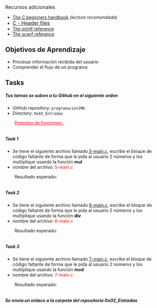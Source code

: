 <p><span style="font-size: 1rem;">Recursos adicionales </span></p>
<ul>
<li><a href="https://www.freecodecamp.org/news/the-c-beginners-handbook/#introduction-to-c">The C beginners handbook</a><em> (lectura recomendada)</em></li>
<li><a href="https://www.tutorialspoint.com/cprogramming/c_header_files.htm" style="background-color: #ffffff; font-size: 1rem;">C - Header files</a></li>
<li><a href="https://cplusplus.com/reference/cstdio/printf/">The printf reference</a></li>
<li><a href="https://cplusplus.com/reference/cstdio/scanf/">The scanf reference</a></li>
</ul>
<h2>Objetivos de Aprendizaje </h2>
<ul>
<li>Procesar información recibida del usuario</li>
<li>Comprender el flujo de un programa</li>
</ul>
<h2 class="gap"><strong>Tasks</strong></h2>
<h5><span>Tus tareas se suben a tu Github en el siguiente orden</span></h5>
<ul>
<li>GitHub repository: <code>programacionIMK</code></li>
<li>Directory: <code>0x03_Entradas</code></li>
</ul>
<p style="margin-left: 30px;"><span style="text-decoration: underline;"><span style="color: #ff0000; text-decoration: underline;">Prototipo de funciones: </span></span></p>
<p style="margin-left: 30px;"><span style="text-decoration: underline;"><span style="color: #ff0000; text-decoration: underline;"><img src="https://i.ibb.co/wL0Thcb/descargar.png" alt="" /></span></span></p>
<h5><strong>Task 1</strong></h5>
<ul>
<li>Se tiene el siguiente archivo llamado<a href="https://github.com/obieuan/programacionIMK/blob/main/0x02_Entradas/5-main.c"><span class="nolink"> 5-<span class="nolink">main</span>.c</span></a><a href="https://github.com/obieuan/programacionIMK/blob/main/0x01_Funciones/4-main.c"></a>, escribe el bloque de código faltante de forma que le pida al usuario 2 números y los multiplique usando la función <strong>mul</strong></li>
<li>nombre del archivo: <span style="color: #ff0000;">5-main.c</span><span color="#ff0000" style="color: #ff0000;"><br /></span></li>
</ul>
<p style="margin-left: 30px;">Resultado esperado:</p>
<p style="margin-left: 30px;"><img src="https://i.ibb.co/1mfb4Cb/descargar-1.png" alt="" /></p>
<h5><strong>Task 2</strong></h5>
<ul>
<li>Se tiene el siguiente archivo llamado <a href="https://github.com/obieuan/programacionIMK/blob/main/0x02_Entradas/6-main.c">6-main.c</a>, escribe el bloque de código faltante de forma que le pida al usuario 2 números y los multiplique usando la función <strong><span style="color: #000000;">div</span></strong></li>
<li>nombre del archivo:<span> <span style="color: #ff0000;">6-main.c</span></span></li>
</ul>
<p style="margin-left: 30px;">Resultado esperado:</p>
<p style="margin-left: 30px;"><img src="https://i.ibb.co/gSTvgjN/descargar-2.png" alt="" /></p>
<h5><strong>Task 3</strong></h5>
<ul>
<li>Se tiene el siguiente archivo llamado <a href="https://github.com/obieuan/programacionIMK/blob/main/0x02_Entradas/7-main.c">7-main.c</a>, escribe el bloque de código faltante de forma que le pida al usuario 2 números y los multiplique usando la función <strong>mod</strong></li>
<li>nombre del archivo: <span style="color: #ff0000;">7-main.c</span></li>
</ul>
<p style="margin-left: 30px;">Resultado esperado: </p>
<p style="margin-left: 30px;"><img src="https://i.ibb.co/sFgn90N/descargar-3.png" alt="" /></p>
<h5><strong>Se envía un enlace a la carpeta del repositorio 0x02_Entradas</strong></h5>